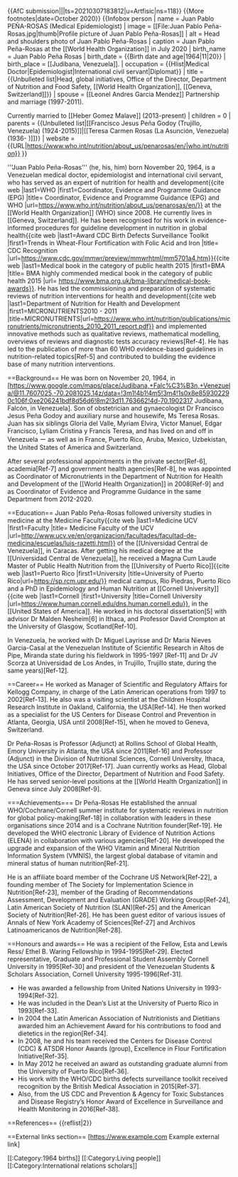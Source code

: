 {{AfC submission|||ts=20210307183812|u=Artfisic|ns=118}}
{{More footnotes|date=October 2020}}
{{Infobox person
| name               = Juan Pablo PEÑA-ROSAS (Medical Epidemiologist)
| image              = [[File:Juan Pablo Peña-Rosas.jpg|thumb|Profile picture of Juan Pablo Peña-Rosas]]
| alt                = Head and shoulders photo of Juan Pablo Peña-Rosas
| caption            = Juan Pablo Peña-Rosas at the [[World Health Organization]] in July 2020
| birth_name         = Juan Pablo Peña Rosas
| birth_date         = {{Birth date and age|1964|11|20}}
| birth_place        = [[Judibana, Venezuela]].
| occupation         = {{Hlist|Medical Doctor|Epidemiologist|International civil servant|Diplomat}}
| title              = {{Unbulleted list|Head, global initiatives, Office of the Director, Department of Nutrition and Food Safety, [[World Health Organization]], [[Geneva, Switzerland]]}}
| spouse             = [[Leonel Andres Garcia Mendez]] Partnership and marriage  (1997-2011).

Currently  married to [[Heber Gomez Malave]] (2013-present)
| children           = 0
| parents            = {{Unbulleted list|[[Francisco Jesus Peña Godoy (Trujillo, Venezuela) (1924-2015)]]|[[Teresa Carmen Rosas (La Asunción, Venezuela) (1936- )]]}}
| website            = {{URL|https://www.who.int/nutrition/about_us/penarosas/en/|who.int/nutrition}}
}} 

'''Juan Pablo Peña-Rosas''' (he, his, him) born November 20, 1964, is a Venezuelan medical doctor, epidemiologist and international civil servant, who has served as an expert of nutrition for health and development<ref>{{cite web |last1=WHO |first1=Coordinator, Evidence and Programme Guidance (EPG) |title= Coordinator, Evidence and Programme Guidance (EPG) and WHO |url=https://www.who.int/nutrition/about_us/penarosas/en/}}</ref> at the [[World Health Organization]] (WHO) since 2008.
He currently lives in [[Geneva, Switzerland]]. He has been recognised for his work in evidence-informed procedures for guideline development in nutrition in global health<ref>{{cite web |last1=Award CDC Birth Defects Surveillance Toolkit |first1=Trends in Wheat-Flour Fortification with Folic Acid and Iron |title= CDC Recognition |url=https://www.cdc.gov/mmwr/preview/mmwrhtml/mm5701a4.htm}}</ref><ref>{{cite web |last1=Medical book in the category of public health 2015 |first1=BMA |title= BMA highly commended medical book in the category of public health 2015 |url= https://www.bma.org.uk/bma-library/medical-book-awards}}</ref>.
He has led the commissioning and preparation of systematic reviews of nutrition interventions for health and development<ref>{{cite web |last1=Department of Nutrition for Health and Development |first1=MICRONUTRIENTS2010 - 2011 |title=MICRONUTRIENTS|url=https://www.who.int/nutrition/publications/micronutrients/micronutrients_2010_2011_report.pdf}}</ref> and implemented innovative methods such as qualitative reviews, mathematical modelling, overviews of reviews and diagnostic tests accuracy reviews[Ref-4]. He has led to the publication of more than 60 WHO evidence-based guidelines in nutrition-related topics[Ref-5] and contributed to building the evidence base of many nutrition interventions.



==Background==
He was born on November 20, 1964, in [https://www.google.com/maps/place/Judibana,+Falc%C3%B3n,+Venezuela/@11.7607025,-70.2081025,14z/data=!3m1!4b1!4m5!3m4!1s0x8e859302290c106f:0xe206241bdf8d56d6!8m2!3d11.763662!4d-70.1902317 Judibana, Falcón, in Venezuela].
Son of obstetrician and gynaecologist Dr Francisco Jesus Peña Godoy and auxiliary nurse and housewife, Ms Teresa Rosas. Juan has six siblings Gloria del Valle, Myriam Elvira, Victor Manuel, Edgar Francisco, Lyliam Cristina y Francis Teresa, and has lived on and off in Venezuela ー as well as in France, Puerto Rico, Aruba, Mexico, Uzbekistan, the United States of America and Switzerland.

After several professional appointments in the private sector[Ref-6], academia[Ref-7] and government health agencies[Ref-8], he was appointed as Coordinator of Micronutrients in the Department of Nutrition for Health and Development of the [[World Health Organization]] in 2008[Ref-9] and as Coordinator of Evidence and Programme Guidance in the same Department from 2012-2020.  



==Education==
Juan Pablo Peña-Rosas followed university studies in medicine at the Medicine Faculty<ref>{{cite web |last1=Medicine UCV |first1=Faculty |title= Medicine Faculty of the UCV |url=http://www.ucv.ve/en/organizacion/facultades/facultad-de-medicina/escuelas/luis-razetti.html}}</ref> of the [[Universidad Central de Venezuela]], in Caracas. After getting his medical degree at the [[Universidad Central de Venezuela]], he received a Magna Cum Laude Master of Public Health Nutrition from the [[University of Puerto Rico]]<ref>{{cite web |last1=Puerto Rico |first1=University |title=University of Puerto Rico|url=https://sp.rcm.upr.edu/}}</ref> medical campus, Rio Piedras, Puerto Rico and a PhD in Epidemiology and Human Nutrition at [[Cornell University]]<ref>{{cite web |last1=Cornell |first1=University |title=Cornell University |url=https://www.human.cornell.edu/dns.human.cornell.edu}}</ref>, in the [[United States of America]].
He worked in his doctoral dissertation[5] with advisor Dr Malden Nesheim[6] in Ithaca, and Professor David Crompton at the University of Glasgow, Scotland[Ref-10].

In Venezuela, he worked with Dr Miguel Layrisse and Dr Maria Nieves Garcia-Casal at the Venezuelan Institute of Scientific Research in Altos de Pipe, Miranda state during his fieldwork in 1995-1997 [Ref-11] and Dr JV Scorza at Universidad de Los Andes, in Trujillo, Trujillo state, during the same years)[Ref-12].



==Career==
He worked as Manager of Scientific and Regulatory Affairs for Kellogg Company, in charge of the Latin American operations from 1997 to 2002[Ref-13].
He also was a visiting scientist at the Children Hospital Research Institute in Oakland, California, the USA[Ref-14]. He then worked as a specialist for the US Centers for Disease Control and Prevention in Atlanta, Georgia, USA until 2008[Ref-15], when he moved to Geneva, Switzerland.

Dr Peña-Rosas is Professor (Adjunct) at Rollins School of Global Health, Emory University in Atlanta, the USA since 2011[Ref-16] and Professor (Adjunct) in the Division of Nutritional Sciences, Cornell University, Ithaca, the USA since October 2017[Ref-17].
Juan currently works as Head, Global Initiatives, Office of the Director, Department of Nutrition and Food Safety. He has served senior-level positions at the [[World Health Organization]] in Geneva since July 2008[Ref-9].



===Achievements===
Dr Peña-Rosas He established the annual WHO/Cochrane/Cornell summer institute for systematic reviews in nutrition for global policy-making[Ref-18] in collaboration with leaders in these organisations since 2014 and is a Cochrane Nutrition founder[Ref-19].
He developed the WHO electronic Library of Evidence of Nutrition Actions (ELENA) in collaboration with various agencies[Ref-20]. He developed the upgrade and expansion of the WHO Vitamin and Mineral Nutrition Information System (VMNIS), the largest global database of vitamin and mineral status of human nutrition[Ref-21].

He is an affiliate board member of the Cochrane US Network[Ref-22], a founding member of The Society for Implementation Science in Nutrition[Ref-23], member of the Grading of Recommendations Assessment, Development and Evaluation (GRADE) Working Group[Ref-24], Latin American Society of Nutrition (SLAN)[Ref-25] and the American Society of Nutrition[Ref-26]. He has been guest editor of various issues of Annals of New York Academy of Sciences[Ref-27] and Archivos Latinoamericanos de Nutrition[Ref-28].



==Honours and awards==
He was a recipient of the Fellow, Esta and Lewis Ress/ Ethel B. Waring Fellowship in 1994-1995[Ref-29]. Elected representative, Graduate and Professional Student Assembly Cornell University in 1995[Ref-30] and president of the Venezuelan Students & Scholars Association, Cornell University 1995-1996[Ref-31].

* He was awarded a fellowship from United Nations University in 1993-1994[Ref-32].
* He was included in the Dean’s List at the University of Puerto Rico in 1993[Ref-33].
* In 2004 the Latin American Association of Nutritionists and Dietitians awarded him an Achievement Award for his contributions to food and dietetics in the region[Ref-34].
* In 2008, he and his team received the Centers for Disease Control (CDC) & ATSDR Honor Awards (group), Excellence in Flour Fortification Initiative[Ref-35].
* In May 2012 he received an award as outstanding graduate alumni from the University of Puerto Rico[Ref-36].
* His work with the WHO/CDC births defects surveillance toolkit received recognition by the British Medical Association in 2015[Ref-37].
* Also, from the US CDC and Prevention & Agency for Toxic Substances and Disease Registry’s Honor Award of Excellence in Surveillance and Health Monitoring in 2016[Ref-38].



==References==
{{reflist|2}}


==External links section==
[https://www.example.com Example external link]

<!-- [[:Category:profile]] -->
[[:Category:1964 births]]
[[:Category:Living people]]
[[:Category:International relations scholars]]


<!-- --------------------------------------------------- -->
<!--
[https://zenodo.org/record/4266169 thesis doctoral with <ref>{{cite web |last1=Zenodo |first1=PhD thesis 1998. |title=PhD thesis, 1998. Zenodo |url=https://zenodo.org/record/4266169}}</ref>. advisor [https://www.human.cornell.edu/people/mcn2 Dr Malden Nesheim in Ithaca, and Professor David Crompton at the University of Glasgow, Scotland. In Venezuela he worked with Dr Miguel Layrisse and Dr Maria Nieves Garcia-Casal fat the Venezuelan]<ref>{{cite web |last1=Malden Nesheim |first1=Dr. |title=Malden Nesheim |url=https://www.annualreviews.org/doi/full/10.1146/annurev-nutr-071811-150715#_i8}}</ref>.

'''Timeline'''
* Emory since 2011 (ongoing) https://www.sph.emory.edu/faculty/profile/index.php?FID=8611
* Cochrane Nutrition founder, https://nutrition.cochrane.org/our-team
* Award CDC Birth Defects Surveillance Toolkit, https://www.cdc.gov/ncbddd/birthdefects/surveillancemanual/index.html
* BMA highly commended medical book in the category of public health 2015, https://www.bma.org.uk/bma-library/medical-book-awards
* [[US]] Cochrane Network, Executive Board member, https://us.cochrane.org/cochrane-us-network
* Founding member of the Society for Implementation Science in Nutrition in 2016, https://www.implementnutrition.org/about-sisn/
* Cornell since 2017 (ongoing) https://www.human.cornell.edu/people/jpp3


==Publications==
'''List (no exhaustive) of the relevant publications'''
* Palacios C, Cormick G, Hofmeyr GJ, Garcia-Casal MN, Peña-Rosas JP, Betrán AP, 2020, Calcium-fortified foods in public health programs: considerations for implementation, Annals of New York Academy of Sciences.
* Palacios C, Hofmeyr GJ, Cormick G, Garcia?Casal MN, Peña-Rosas JP, Betrán AP, 2020, Current calcium fortification experiences: a review, Annals of New York Academy of Sciences.
* Thorson AE, Foeller M, Rayco-Solon P, Prinzo ZW, Souza JP, Peña-Rosas JP, 2020, Ebola virus disease and breastfeeding, Lancet, 395, 491.
* Medina-Rivera M, Centeno-Tablante E, Finkelstein JL, Rayco-Solon P, Peña-Rosas JP, Garcia-Casal MN, Rogers L, Ridwan P, Martinez SS, Andrade J, Layden AJ, Chang J, Zambrano MP Ghezzi-Kopel, K, Mehta S, 2020, Presence of Ebola virus in breast milk and risk of mother-to-child transmission: synthesis of evidence, Annals of New York Academy of Sciences,
* Cormick G, Betrán AP, Metz F, Palacios C, Beltrán-Velazquez F, García-Casal MN, Peña-Rosas JP, Hofmeyr GJ, Belizán JM, 2020, Regulatory and policy-related aspects of calcium fortification of foods. Implications for implementing national strategies of calcium fortification, Nutrients, 12, 1022
* Centeno-Tablante E, Medina-Rivera M, Finkelstein JL, Rayco-Solon P, Garcia-Casal MN, Rogers L, Ghezzi-Kopel K, Ridwan P, Peña-Rosas JP, Mehta S, 2020, Transmission of SARS-CoV-2 through breast milk and breastfeeding: a living systematic review, Annals of New York Academy of Sciences,
* Field MS, Mithra P, Estevez D, Peña-Rosas JP, 2020, Wheat flour fortification with iron for reducing anaemia and improving iron status in populations, Cochrane Database of Systematic Reviews, 7,
* Tuncalp Ö, Rogers LM, Lawrie TA, Barreix M, Peña-Rosas JP, Bucagu M, Neilson J, Oladapo OT, 2020, WHO recommendations on antenatal nutrition: an update on multiple micronutrient supplements, BMJ Global Health, 5,
* Peña-Rosas JP, Mithra P, Unnikrishnan B, Kumar N, De-Regil LM, Nair NS, Garcia-Casal MN, Solon JA, 2019, Fortification of rice with vitamins and minerals for addressing micronutrient malnutrition, Cochrane Database of Systematic Reviews,
* García-Casal MN, Peña-Rosas JP, Gomez Malavé H, 2016, Sauces, spices, and condiments: definitions, potential benefits, consumption patterns, and global markets, Annals of the New York Academy of Sciences,
* Garcia-Casal MN, Peña-Rosas JP, Pachón H, De-Regil LM, Centeno Tablante E, Flores-Urrutia MC, 2016, Staple crops biofortified with increased micronutrient content: effects on vitamin and mineral status, as well as health and cognitive function in the general population, Cochrane Database of Systematic Reviews.


Here is a citation to a website.<ref>{{cite web |last1=Smith |first1=Jane |title=Sample title |url=https://www.example.com |website=Sample website |publisher=Sample publisher |accessdate=15 October 2020}}</ref>

Here is a citation to a news article.<ref>{{cite news |last1=Jones |first1=Bob |title=Sample headline |url=https://www.example.org |accessdate=15 October 2020 |work=The Sample Times |date=7 April 2020}}</ref>

Here is a template for facts that lack a citation. {{Citation needed|date=15 October}}

Here is a link to the page for Wikipedia founder [[Jimmy Wales]]. The text displayed for the link can be customized [[Jimmy Wales|like this]]. When links go to pages that do not exist, they appear red, [[This page doesn't exist|like this]].
-->
